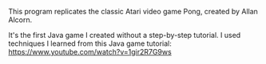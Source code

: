 This program replicates the classic Atari video game Pong, created by Allan Alcorn. 

It's the first Java game I created without a step-by-step tutorial.  I used techniques I learned from this Java game tutorial: https://www.youtube.com/watch?v=1gir2R7G9ws 